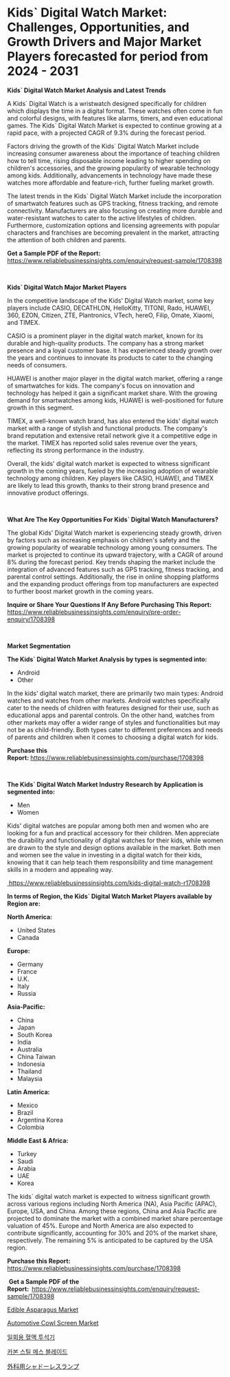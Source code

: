 <p><h1>Kids` Digital Watch Market: Challenges, Opportunities, and Growth Drivers and Major Market Players forecasted for period from 2024 - 2031</h1></p><p><strong>Kids` Digital Watch Market Analysis and Latest Trends</strong></p>
<p><p>A Kids` Digital Watch is a wristwatch designed specifically for children which displays the time in a digital format. These watches often come in fun and colorful designs, with features like alarms, timers, and even educational games. The Kids` Digital Watch Market is expected to continue growing at a rapid pace, with a projected CAGR of 9.3% during the forecast period.</p><p>Factors driving the growth of the Kids` Digital Watch Market include increasing consumer awareness about the importance of teaching children how to tell time, rising disposable income leading to higher spending on children's accessories, and the growing popularity of wearable technology among kids. Additionally, advancements in technology have made these watches more affordable and feature-rich, further fueling market growth.</p><p>The latest trends in the Kids` Digital Watch Market include the incorporation of smartwatch features such as GPS tracking, fitness tracking, and remote connectivity. Manufacturers are also focusing on creating more durable and water-resistant watches to cater to the active lifestyles of children. Furthermore, customization options and licensing agreements with popular characters and franchises are becoming prevalent in the market, attracting the attention of both children and parents.</p></p>
<p><strong>Get a Sample PDF of the Report:&nbsp;</strong> <a href="https://www.reliablebusinessinsights.com/enquiry/request-sample/1708398">https://www.reliablebusinessinsights.com/enquiry/request-sample/1708398</a></p>
<p>&nbsp;</p>
<p><strong>Kids` Digital Watch Major Market Players</strong></p>
<p><p>In the competitive landscape of the Kids' Digital Watch market, some key players include CASIO, DECATHLON, HelloKitty, TITONI, Rado, HUAWEI, 360, EZON, Citizen, ZTE, Plantronics, VTech, hereO, Filip, Omate, Xiaomi, and TIMEX.</p><p>CASIO is a prominent player in the digital watch market, known for its durable and high-quality products. The company has a strong market presence and a loyal customer base. It has experienced steady growth over the years and continues to innovate its products to cater to the changing needs of consumers.</p><p>HUAWEI is another major player in the digital watch market, offering a range of smartwatches for kids. The company's focus on innovation and technology has helped it gain a significant market share. With the growing demand for smartwatches among kids, HUAWEI is well-positioned for future growth in this segment.</p><p>TIMEX, a well-known watch brand, has also entered the kids' digital watch market with a range of stylish and functional products. The company's brand reputation and extensive retail network give it a competitive edge in the market. TIMEX has reported solid sales revenue over the years, reflecting its strong performance in the industry.</p><p>Overall, the kids' digital watch market is expected to witness significant growth in the coming years, fueled by the increasing adoption of wearable technology among children. Key players like CASIO, HUAWEI, and TIMEX are likely to lead this growth, thanks to their strong brand presence and innovative product offerings.</p></p>
<p>&nbsp;</p>
<p><strong>What Are The Key Opportunities For Kids` Digital Watch Manufacturers?</strong></p>
<p><p>The global Kids' Digital Watch market is experiencing steady growth, driven by factors such as increasing emphasis on children's safety and the growing popularity of wearable technology among young consumers. The market is projected to continue its upward trajectory, with a CAGR of around 8% during the forecast period. Key trends shaping the market include the integration of advanced features such as GPS tracking, fitness tracking, and parental control settings. Additionally, the rise in online shopping platforms and the expanding product offerings from top manufacturers are expected to further boost market growth in the coming years.</p></p>
<p><strong>Inquire or Share Your Questions If Any Before Purchasing This Report:</strong> <a href="https://www.reliablebusinessinsights.com/enquiry/pre-order-enquiry/1708398">https://www.reliablebusinessinsights.com/enquiry/pre-order-enquiry/1708398</a></p>
<p>&nbsp;</p>
<p><strong>Market Segmentation</strong></p>
<p><strong>The Kids` Digital Watch Market Analysis by types is segmented into:</strong></p>
<p><ul><li>Android</li><li>Other</li></ul></p>
<p><p>In the kids' digital watch market, there are primarily two main types: Android watches and watches from other markets. Android watches specifically cater to the needs of children with features designed for their use, such as educational apps and parental controls. On the other hand, watches from other markets may offer a wider range of styles and functionalities but may not be as child-friendly. Both types cater to different preferences and needs of parents and children when it comes to choosing a digital watch for kids.</p></p>
<p><strong>Purchase this Report:&nbsp;</strong><a href="https://www.reliablebusinessinsights.com/purchase/1708398">https://www.reliablebusinessinsights.com/purchase/1708398</a></p>
<p>&nbsp;</p>
<p><strong>The Kids` Digital Watch Market Industry Research by Application is segmented into:</strong></p>
<p><ul><li>Men</li><li>Women</li></ul></p>
<p><p>Kids' digital watches are popular among both men and women who are looking for a fun and practical accessory for their children. Men appreciate the durability and functionality of digital watches for their kids, while women are drawn to the style and design options available in the market. Both men and women see the value in investing in a digital watch for their kids, knowing that it can help teach them responsibility and time management skills in a modern and appealing way.</p></p>
<p><a href="https://www.reliablebusinessinsights.com/kids-digital-watch-r1708398">&nbsp;https://www.reliablebusinessinsights.com/kids-digital-watch-r1708398</a></p>
<p><strong>In terms of Region, the Kids` Digital Watch Market Players available by Region are:</strong></p>
<p>
    <p> <strong> North America: </strong>
        <ul>
            <li>United States</li>
            <li>Canada</li>
        </ul>
        </p> 
    <p> <strong> Europe: </strong>
        <ul>
            <li>Germany</li>
            <li>France</li>
            <li>U.K.</li>
            <li>Italy</li>
            <li>Russia</li>
        </ul>
        </p> 
    <p> <strong> Asia-Pacific: </strong>
        <ul>
            <li>China</li>
            <li>Japan</li>
            <li>South Korea</li>
            <li>India</li>
            <li>Australia</li>
            <li>China Taiwan</li>
            <li>Indonesia</li>
            <li>Thailand</li>
            <li>Malaysia</li>
        </ul>
        </p> 
    <p> <strong> Latin America: </strong>
        <ul>
            <li>Mexico</li>
            <li>Brazil</li>
            <li>Argentina Korea</li>
            <li>Colombia</li>
        </ul>
        </p> 
    <p> <strong> Middle East & Africa: </strong>
        <ul>
            <li>Turkey</li>
            <li>Saudi</li>
            <li>Arabia</li>
            <li>UAE</li>
            <li>Korea</li>
        </ul>
    </p>
    </p>
<p><p>The kids` digital watch market is expected to witness significant growth across various regions including North America (NA), Asia Pacific (APAC), Europe, USA, and China. Among these regions, China and Asia Pacific are projected to dominate the market with a combined market share percentage valuation of 45%. Europe and North America are also expected to contribute significantly, accounting for 30% and 20% of the market share, respectively. The remaining 5% is anticipated to be captured by the USA region.</p></p>
<p><strong>Purchase this Report: </strong><a href="https://www.reliablebusinessinsights.com/purchase/1708398">https://www.reliablebusinessinsights.com/purchase/1708398</a></p>
<p>&nbsp;<strong>Get a Sample PDF of the Report:&nbsp;&nbsp;</strong><a href="https://www.reliablebusinessinsights.com/enquiry/request-sample/1708398">https://www.reliablebusinessinsights.com/enquiry/request-sample/1708398</a></p>
<p><strong></strong></p>
<p><p><a href="https://issuu.com/reportprime-2/docs/edible-asparagus-market-size-2030.pptx">Edible Asparagus Market</a></p><p><a href="https://github.com/globismark/Market-Research-Report-List-3/blob/main/automotive-cowl-screen-market.md">Automotive Cowl Screen Market</a></p><p><a href="https://github.com/brendon65677/Market-Research-Report-List-1/blob/main/7288931109909.md">일회용 혈액 투석기</a></p><p><a href="https://github.com/OwenHamiytll568745/Market-Research-Report-List-2/blob/main/3761816109908.md">카본 스틸 메스 블레이드</a></p><p><a href="https://github.com/WhitneyMurphy1982/Market-Research-Report-List-1/blob/main/5623828125461.md">外科用シャドーレスランプ</a></p></p>